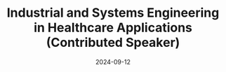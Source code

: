 ---
title: "Industrial and Systems Engineering in Healthcare Applications  (Contributed Speaker)"
collection: talks
type: "Tutorial"
permalink: /talks/2024-09-12-EPCC-Workshop
venue: "Healthcare Simulation Workshop at the El Paso community College"
date: 2024-09-12
location: "El Paso, Texas"
---